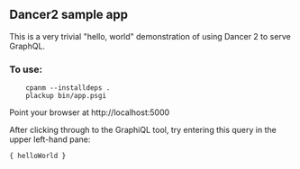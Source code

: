 ## Dancer2 sample app

 This is a very trivial "hello, world" demonstration of using Dancer 2 to serve GraphQL.

### To use:

```
    cpanm --installdeps .
    plackup bin/app.psgi
```

Point your browser at http://localhost:5000

After clicking through to the GraphiQL tool, try entering this query in the upper left-hand pane:

```
{ helloWorld }
```
